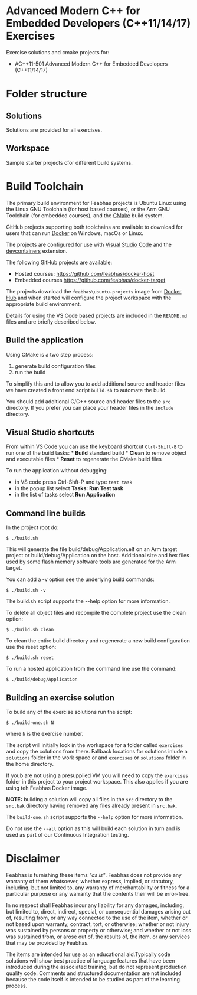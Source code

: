 # Advanced Modern C++ for Embedded Developers (C++11/14/17) Exercises

Exercise solutions and cmake projects for:

   * AC++11-501 Advanced Modern C++ for Embedded Developers (C++11/14/17)

# Folder structure

## Solutions

Solutions are provided for all exercises. 

## Workspace

Sample starter projects cfor different build systems.

# Build Toolchain

The primary build environment for Feabhas projects is Ubuntu Linux using
the Linux GNU Toolchain (for host based courses), or the Arm GNU Toolchain 
(for embedded courses), and the [CMake](https://cmake.org/) build system. 

GitHub projects supporting both toolchains are available to download for
users that can run [Docker](https://docs.docker.com/get-docker/) on 
Windows, macOs or Linux.  

The projects are configured for use with 
[Visual Studio Code](https://code.visualstudio.com/) and the 
[devcontainers](https://code.visualstudio.com/docs/devcontainers/containers)
extension.

The following GitHub projects are available:

   * Hosted courses: https://github.com/feabhas/docker-host
   * Embedded courses https://github.com/feabhas/docker-target

The projects download the `feabhas\ubuntu-projects` image from
[Docker Hub](https://hub.docker.com/r/feabhas/ubuntu-projects) and 
when started will configure the project workspace with the appropriate build 
environment.

Details for using the VS Code based projects are included in the
`README.md` files and are briefly described below.

## Build the application

Using CMake is a two step process: 
   1. generate build configuration files
   2. run the build 

To simplify  this and to allow you to add additional source and 
header files we have created a front end script `build.sh` to automate 
the build.

You should add additional C/C++ source and header files to the `src` 
directory. If you prefer you can place your header files in the `include`
directory.

## Visual Studio shortcuts

From within VS Code you can use the keyboard shortcut `Ctrl-Shift-B` 
to run one of the build tasks:
    * **Build** standard build
    * **Clean** to remove object and executable files
    * **Reset** to regenerate the CMake build files

To run the application without debugging:

   * in VS code press Ctrl-Shft-P and type `test task` 
   * in the popup list select **Tasks: Run Test task**
   * in the list of tasks select **Run Application**

## Command line builds

In the project root do:

```
$ ./build.sh
```

This will generate the file build/debug/Application.elf on an Arm target
project or build/debug/Application on the host. Additional size and hex 
files used by some flash memory software tools are generated for the 
Arm target.

You can add a -v option see the underlying build commands:

```
$ ./build.sh -v
```

The build.sh script supports the --help option for more information.

To delete all object files and recompile the complete project 
use the clean option:

```
$ ./build.sh clean
```

To clean the entire build directory and regenerate a new build 
configuration use the reset option:

```
$ ./build.sh reset
```

To run a hosted application from the command line use the command:

```
$ ./build/debug/Application
```

## Building an exercise solution

To build any of the exercise solutions run the script:
```
$ ./build-one.sh N 
```
where `N` is the exercise number.

The script will initially look in the workspace for a folder 
called `exercises` and copy the colutions from there. Fallback locations for solutions inlude a `solutions` folder in the work space or
and `exercises` or `solutions` folder in the home directory.

If youb are not using a presupplied VM you will need to copy the 
`exercises` folder in this project to your project workspace. This also 
applies if you are using teh Feabhas Docker image. 

**NOTE:** building a solution will copy all files in the `src` directory to 
the `src.bak` directory having removed any files already present in `src.bak`.

The `build-one.sh` script supports the `--help` option for more information.

Do not use the `--all` option as this will build each solution in turn and 
is used as part of our Continuous Integration testing.

# Disclaimer

Feabhas is furnishing these items *"as is"*. Feabhas does not provide any
warranty of them whatsoever, whether express, implied, or statutory,
including, but not limited to, any warranty of merchantability or fitness
for a particular purpose or any warranty that the contents their will
be error-free.

In no respect shall Feabhas incur any liability for any damages, including,
but limited to, direct, indirect, special, or consequential damages arising
out of, resulting from, or any way connected to the use of the item, whether
or not based upon warranty, contract, tort, or otherwise; whether or not
injury was sustained by persons or property or otherwise; and whether or not
loss was sustained from, or arose out of, the results of, the item, or any
services that may be provided by Feabhas.

The items are intended for use as an educational aid.Typically code solutions 
will show best practice of language features that have been introduced during 
the associated training, but do not represent production quality code. 
Comments and structured documentation are not included because the code 
itself is intended to be studied as part of the learning process.

